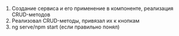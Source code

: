 1) Создание сервиса и его применение в компоненте, реализация CRUD-методов
2) Реализовал CRUD-методы, привязал их к кнопкам
3) ng serve/npm start (если правильно понял)
